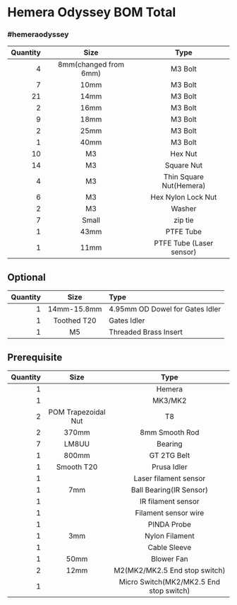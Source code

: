 # Hemera Odyssey BOM Total  
### #hemeraodyssey
|Quantity|Size|Type|
|---:|:---:|:---:|
|4|8mm(changed from 6mm)|M3 Bolt|
|7|10mm|M3 Bolt|
|21|14mm|M3 Bolt|
|2|16mm|M3 Bolt|
|9|18mm|M3 Bolt|
|2|25mm|M3 Bolt|
|1|40mm|M3 Bolt|
|10|M3|Hex Nut|
|14|M3|Square Nut|
|4|M3|Thin Square Nut(Hemera)|
|6|M3|Hex Nylon Lock Nut|
|2|M3|Washer|
|7|Small|zip tie|
|1|43mm|PTFE Tube|
|1|11mm|PTFE Tube (Laser sensor)|
 
## Optional
|Quantity|Size|Type|
|---:|:---:|:---|
|1|14mm-15.8mm|4.95mm OD Dowel for Gates Idler|
|1|Toothed T20|Gates Idler|
|1|M5|Threaded Brass Insert 
 
 ## Prerequisite
|Quantity|Size|Type|
|---:|:---:|:---:|
|1||Hemera|
|1||MK3/MK2|
|2|POM Trapezoidal Nut|T8|
|2|370mm|8mm Smooth Rod|
|7|LM8UU|Bearing|
|1|800mm|GT 2TG Belt|
|1|Smooth T20|Prusa Idler|
|1||Laser filament sensor|
|1|7mm|Ball Bearing(IR Sensor)|
|1||IR filament sensor|
|1||Filament sensor wire|
|1||PINDA Probe|
|1|3mm|Nylon Filament|
|1||Cable Sleeve|
|1|50mm|Blower Fan|
|2|12mm|M2(MK2/MK2.5 End stop switch)|
|1||Micro Switch(MK2/MK2.5 End stop switch)|